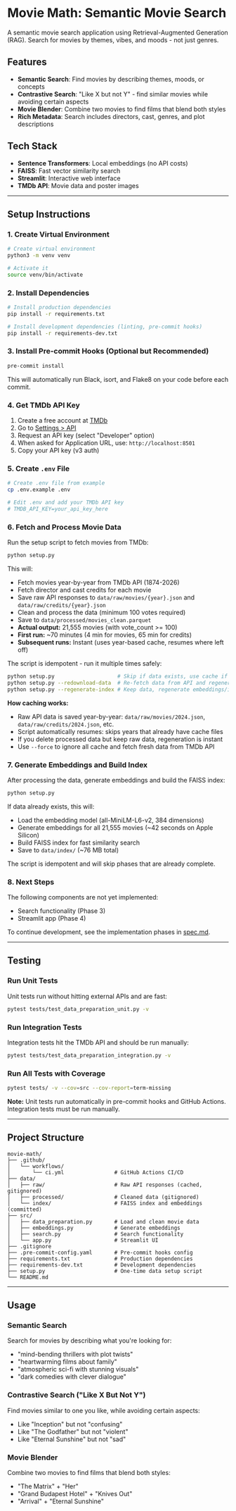 # Movie Math: Semantic Movie Search

A semantic movie search application using Retrieval-Augmented Generation (RAG). Search for movies by themes, vibes, and moods - not just genres.

## Features

- **Semantic Search**: Find movies by describing themes, moods, or concepts
- **Contrastive Search**: "Like X but not Y" - find similar movies while avoiding certain aspects
- **Movie Blender**: Combine two movies to find films that blend both styles
- **Rich Metadata**: Search includes directors, cast, genres, and plot descriptions

## Tech Stack

- **Sentence Transformers**: Local embeddings (no API costs)
- **FAISS**: Fast vector similarity search
- **Streamlit**: Interactive web interface
- **TMDb API**: Movie data and poster images

---

## Setup Instructions

### 1. Create Virtual Environment

```bash
# Create virtual environment
python3 -m venv venv

# Activate it
source venv/bin/activate
```

### 2. Install Dependencies

```bash
# Install production dependencies
pip install -r requirements.txt

# Install development dependencies (linting, pre-commit hooks)
pip install -r requirements-dev.txt
```

### 3. Install Pre-commit Hooks (Optional but Recommended)

```bash
pre-commit install
```

This will automatically run Black, isort, and Flake8 on your code before each commit.

### 4. Get TMDb API Key

1. Create a free account at [TMDb](https://www.themoviedb.org/signup)
2. Go to [Settings > API](https://www.themoviedb.org/settings/api)
3. Request an API key (select "Developer" option)
4. When asked for Application URL, use: `http://localhost:8501`
5. Copy your API key (v3 auth)

### 5. Create `.env` File

```bash
# Create .env file from example
cp .env.example .env

# Edit .env and add your TMDb API key
# TMDB_API_KEY=your_api_key_here
```

### 6. Fetch and Process Movie Data

Run the setup script to fetch movies from TMDb:

```bash
python setup.py
```

This will:
- Fetch movies year-by-year from TMDb API (1874-2026)
- Fetch director and cast credits for each movie
- Save raw API responses to `data/raw/movies/{year}.json` and `data/raw/credits/{year}.json`
- Clean and process the data (minimum 100 votes required)
- Save to `data/processed/movies_clean.parquet`
- **Actual output:** 21,555 movies (with vote_count >= 100)
- **First run:** ~70 minutes (4 min for movies, 65 min for credits)
- **Subsequent runs:** Instant (uses year-based cache, resumes where left off)

The script is idempotent - run it multiple times safely:

```bash
python setup.py                    # Skip if data exists, use cache if needed
python setup.py --redownload-data  # Re-fetch data from API and regenerate everything
python setup.py --regenerate-index # Keep data, regenerate embeddings/index only
```

**How caching works:**
- Raw API data is saved year-by-year: `data/raw/movies/2024.json`, `data/raw/credits/2024.json`, etc.
- Script automatically resumes: skips years that already have cache files
- If you delete processed data but keep raw data, regeneration is instant
- Use `--force` to ignore all cache and fetch fresh data from TMDb API

### 7. Generate Embeddings and Build Index

After processing the data, generate embeddings and build the FAISS index:

```bash
python setup.py
```

If data already exists, this will:
- Load the embedding model (all-MiniLM-L6-v2, 384 dimensions)
- Generate embeddings for all 21,555 movies (~42 seconds on Apple Silicon)
- Build FAISS index for fast similarity search
- Save to `data/index/` (~76 MB total)

The script is idempotent and will skip phases that are already complete.

### 8. Next Steps

The following components are not yet implemented:
- Search functionality (Phase 3)
- Streamlit app (Phase 4)

To continue development, see the implementation phases in [spec.md](spec.md).

---

## Testing

### Run Unit Tests

Unit tests run without hitting external APIs and are fast:

```bash
pytest tests/test_data_preparation_unit.py -v
```

### Run Integration Tests

Integration tests hit the TMDb API and should be run manually:

```bash
pytest tests/test_data_preparation_integration.py -v
```

### Run All Tests with Coverage

```bash
pytest tests/ -v --cov=src --cov-report=term-missing
```

**Note:** Unit tests run automatically in pre-commit hooks and GitHub Actions. Integration tests must be run manually.

---

## Project Structure

```
movie-math/
├── .github/
│   └── workflows/
│       └── ci.yml                # GitHub Actions CI/CD
├── data/
│   ├── raw/                      # Raw API responses (cached, gitignored)
│   ├── processed/                # Cleaned data (gitignored)
│   └── index/                    # FAISS index and embeddings (committed)
├── src/
│   ├── data_preparation.py       # Load and clean movie data
│   ├── embeddings.py             # Generate embeddings
│   ├── search.py                 # Search functionality
│   └── app.py                    # Streamlit UI
├── .gitignore
├── .pre-commit-config.yaml       # Pre-commit hooks config
├── requirements.txt              # Production dependencies
├── requirements-dev.txt          # Development dependencies
├── setup.py                      # One-time data setup script
└── README.md
```

---

## Usage

### Semantic Search

Search for movies by describing what you're looking for:

- "mind-bending thrillers with plot twists"
- "heartwarming films about family"
- "atmospheric sci-fi with stunning visuals"
- "dark comedies with clever dialogue"

### Contrastive Search ("Like X But Not Y")

Find movies similar to one you like, while avoiding certain aspects:

- Like "Inception" but not "confusing"
- Like "The Godfather" but not "violent"
- Like "Eternal Sunshine" but not "sad"

### Movie Blender

Combine two movies to find films that blend both styles:

- "The Matrix" + "Her"
- "Grand Budapest Hotel" + "Knives Out"
- "Arrival" + "Eternal Sunshine"
